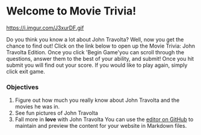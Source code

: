 # Welcome to Movie Trivia! 

https://i.imgur.com/J3xurDF.gif

Do you think you know a lot about John Travolta? Well, now you get the chance to find out! Click on the link below to open up the Movie Trivia: John Travolta Edition. Once you click 'Begin Game'you can scroll through the questions, answer them to the best of your ability, and submit! Once you hit submit you will find out your score. If you would like to play again, simply click exit game. 

### Objectives
1. Figure out how much you really know about John Travolta and the movies he was in.
2. See fun pictures of John Travolta
3. Fall more in **love** with John Travolta
You can use the [editor on GitHub](https://github.com/l-dev/project1/edit/master/README.md) to maintain and preview the content for your website in Markdown files.

